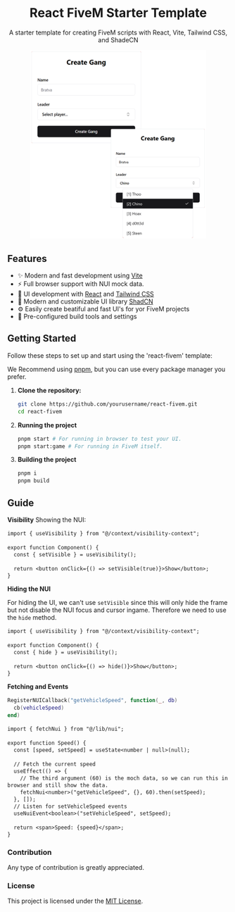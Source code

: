 <div align="center">
  <h1>React FiveM Starter Template</h1>
  <p>A starter template for creating FiveM scripts with React, Vite, Tailwind CSS, and ShadeCN</p>
  <img src="./assets/preview.png" alt="Preview of the starter template" width="400">
</div>

## Features

- ✨ Modern and fast development using [Vite](https://vitejs.dev/)
- ⚡ Full browser support with NUI mock data.
- 🚀 UI development with [React](https://reactjs.org/) and [Tailwind CSS](https://tailwindcss.com/)
- 🎨 Modern and customizable UI library [ShadCN](https://ui.shadcn.com/)
- ⚙️ Easily create beatiful and fast UI's for yor FiveM projects
- 🔧 Pre-configured build tools and settings

## Getting Started

Follow these steps to set up and start using the 'react-fivem' template:

We Recommend using [pnpm](https://pnpm.io/installation#on-windows), but you can use every package manager you prefer.

1. **Clone the repository:**

   ```bash
   git clone https://github.com/yourusername/react-fivem.git
   cd react-fivem
   ```

2. **Running the project**

   ```bash
   pnpm start # For running in browser to test your UI.
   pnpm start:game # For running in FiveM itself.
   ```

3. **Building the project**

   ```bash
   pnpm i
   pnpm build
   ```

## Guide

**Visibility**
Showing the NUI:

```tsx
import { useVisibility } from "@/context/visibility-context";

export function Component() {
  const { setVisible } = useVisibility();

  return <button onClick={() => setVisible(true)}>Show</button>;
}
```

**Hiding the NUI**

For hiding the UI, we can't use `setVisible` since this will only hide the frame but not disable the NUI focus and cursor ingame. Therefore we need to use the `hide` method.

```tsx
import { useVisibility } from "@/context/visibility-context";

export function Component() {
  const { hide } = useVisibility();

  return <button onClick={() => hide()}>Show</button>;
}
```

**Fetching and Events**

```lua
RegisterNUICallback("getVehicleSpeed", function(_, db)
  cb(vehicleSpeed)
end)
```

```tsx
import { fetchNui } from "@/lib/nui";

export function Speed() {
  const [speed, setSpeed] = useState<number | null>(null);

  // Fetch the current speed
  useEffect(() => {
    // The third argument (60) is the moch data, so we can run this in browser and still show the data.
    fetchNui<number>("getVehicleSpeed", {}, 60).then(setSpeed);
  }, []);
  // Listen for setVehicleSpeed events
  useNuiEvent<boolean>("setVehicleSpeed", setSpeed);

  return <span>Speed: {speed}</span>;
}
```

### Contribution

Any type of contribution is greatly appreciated.

### License

This project is licensed under the [MIT License](https://github.com/Cfx-Store/react-fivem/blob/main/LICENSE).
